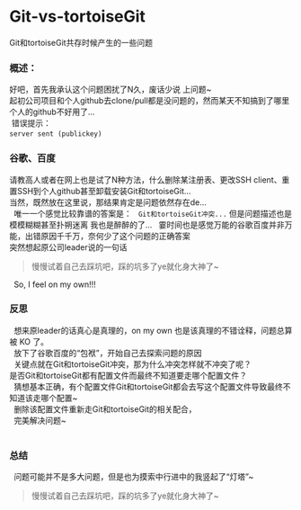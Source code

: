 # Git-vs-tortoiseGit
<p>
  Git和tortoiseGit共存时候产生的一些问题</br>
  <h3>概述：</h3>
  好吧，首先我承认这个问题困扰了N久，废话少说 上问题~</br>
  起初公司项目和个人github去clone/pull都是没问题的，然而某天不知搞到了哪里 个人的github不好用了...</br>
  错误提示： </br>
  <code>server sent (publickey)</code>
   <h3>谷歌、百度</h3>
   请教高人或者在网上也是试了N种方法，什么删除某注册表、更改SSH client、重置SSH到个人github甚至卸载安装Git和tortoiseGit...</br>
当然，既然放在这里说，那结果肯定是问题依然存在de...</br>
   唯一一个感觉比较靠谱的答案是：
   <code>Git和tortoiseGit冲突...</code> 
   但是问题描述也是模模糊糊甚至扑朔迷离 我也是醉醉的了...
   霎时间也是感觉万能的谷歌百度并非万能，出错原因千千万，奈何少了这个问题的正确答案<br>
   突然想起原公司leader说的一句话
   <blockquote>慢慢试着自己去踩坑吧，踩的坑多了ye就化身大神了~</blockquote>
   So, I feel on my own!!!
   <h3>反思</h3>
   想来原leader的话真心是真理的，on my own 也是该真理的不错诠释，问题总算被 KO 了。<br>
   放下了谷歌百度的“包袱”，开始自己去探索问题的原因</br>
   关键点就在Git和tortoiseGit冲突，那为什么冲突怎样就不冲突了呢？</br>
   是否Git和tortoiseGit都有配置文件而最终不知道要走哪个配置文件？</br> 
   猜想基本正确，有个配置文件Git和tortoiseGit都会去写这个配置文件导致最终不知道该走哪个配置~</br>
   删除该配置文件重新走Git和tortoiseGit的相关配合，</br>
   完美解决问题~</br>
   <h3>总结</h3>
   问题可能并不是多大问题，但是也为摸索中行进中的我竖起了“灯塔”~
   
   <blockquote>慢慢试着自己去踩坑吧，踩的坑多了ye就化身大神了~</blockquote>

